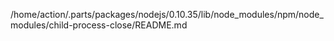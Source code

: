 /home/action/.parts/packages/nodejs/0.10.35/lib/node_modules/npm/node_modules/child-process-close/README.md